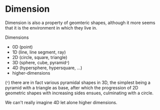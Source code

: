 # Dimension

Dimension is also a property of geomteric shapes, although it more seems that it is the environment in which they live in.

Dimensions
- 0D (point)
- 1D (line, line segment, ray)
- 2D (circle, square, triangle)
- 3D (sphere, cube, pyramidᐩ)
- 4D (hypersphere, hypersquare, …)
- higher-dimensions

(ᐩ) there are in fact various pyramidal shapes in 3D, the simplest being a pyramid with a triangle as base, after which the progression of 2D geometric shapes with increasing sides ensues, culminating with a circle.

We can't really imagine 4D let alone higher dimensions.
